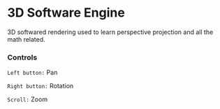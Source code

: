 # 3D Software Engine

3D softwared rendering used to learn perspective projection and all the math related.

### Controls

`Left button:` Pan 

`Right button:` Rotation 

`Scroll:` Zoom 